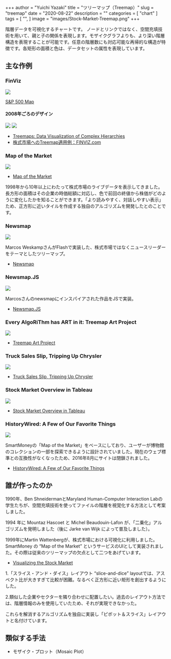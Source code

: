 +++
author = "Yuichi Yazaki"
title = "ツリーマップ（Treemap）"
slug = "treemap"
date = "2020-08-22"
description = ""
categories = [
    "chart"
]
tags = [
    "",
]
image = "images/Stock-Market-Treemap.png"
+++

階層データを可視化するチャートです。
ノードとリンクではなく、空間充填技術を用いて、親と子の関係を表現します。モザイクグラフよりも、より深い階層構造を表現することが可能です。任意の階層数にも対応可能な再帰的な構造が特徴です。各矩形の面積と色は、データセットの属性を表現しています。

<!--more-->

## 主な作例

### FinViz

![](images/finviz_green.png)

[S&P 500 Map](https://finviz.com/map.ashx)

#### 2008年ごろのデザイン

![](images/WS000059.png)
![](images/WS000059.png)

- [Treemaps: Data Visualization of Complex Hierarchies](https://visualizing.jp/treemap/Data%20Visualization%20of%20Complex%20Hierarchies)
- [株式市場へのTreemap適用例：FINVIZ.com](https://visualizing.info/article/463.html)



### Map of the Market

![](images/marketmap-490b.png)

- [Map of the Market](http://www.bewitched.com/marketmap.html)

1998年から10年以上にわたって株式市場のライブデータを表示してきました。長方形の面積はその企業の時価総額に対応し、色で前回の終値から株価がどのように変化したかを知ることができます。「より読みやすく、対話しやすい表示」ため、正方形に近いタイルを作成する独自のアルゴリズムを開発したとのことです。

### Newsmap

![](images/newsmap_2.jpg)

Marcos WeskampさんがFlashで実装した、株式市場ではなくニュースリーダーをテーマとしたツリーマップ。

- [Newsmap](http://newsmap.jp/)

### Newsmap.JS

![](images/newsmap_js.png)

Marcosさんのnewsmapにインスパイアされた作品をJSで実装。

- [Newsmap.JS](https://newsmap-js.herokuapp.com/)



### Every AlgoRiThm has ART in it: Treemap Art Project

![](images/Treemap-Art-Project.png)

- [Treemap Art Project](http://www.cpnas.org/exhibitions/archive/every-algorithm-has-art-in.html)


### Truck Sales Slip, Tripping Up Chrysler

![](images/0225-sbn-subCHRYSLER.gif)

- [Truck Sales Slip, Tripping Up Chrysler](https://archive.nytimes.com/www.nytimes.com/imagepages/2007/02/25/business/20070225_CHRYSLER_GRAPHIC.html)


### Stock Market Overview in Tableau

![](images/Stock-Market-Treemap.png)

- [Stock Market Overview in Tableau](https://www.youtube.com/watch?v=fBR8KA_-UsM)

### HistoryWired: A Few of Our Favorite Things

![](images/wired_screenshot.png)

SmartMoneyの「Map of the Market」をベースにしており、ユーザーが博物館のコレクションの一部を探索できるように設計されていました。現在のウェブ標準との互換性がなくなったため、2016年8月にサイトは閉鎖されました。

- [HistoryWired: A Few of Our Favorite Things](https://americanhistory.si.edu/exhibitions/history-wired)


## 誰が作ったのか

1990年、Ben ShneidermanとMaryland Human-Computer Interaction Labの学生たちが、空間充填技術を使ってファイルの階層を視覚化する方法として考案しました。

1994 年に Mountaz Hascoet と Michel Beaudouin-Lafon が、「二乗化」アルゴリズムを発明しました（後に Jarke van Wijk によって普及しました）。

1999年にMartin Wattenbergが、株式市場における可視化に利用しました。SmartMoney の “Map of the Market” というサービスのUIとして実装されました。その際は従来のツリーマップの欠点として二つをあげています。

- [Visualizing the Stock Market](http://hint.fm/papers/marketmap-wattenberg.pdf)

1.「スライス・アンド・ダイス」レイアウト “slice-and-dice” layoutでは、アスペクト比が大きすぎて比較が困難。なるべく正方形に近い矩形を創出するようにした。

2.類似した企業やセクターを隣り合わせに配置したい。過去のレイアウト方法では、階層情報のみを使用していたため、それが実現できなかった。

これらを解消するアルゴリズムを独自に実装し「ピボット＆スライス」レイアウトと名付けています。

## 類似する手法

- モザイク・プロット（Mosaic Plot）
